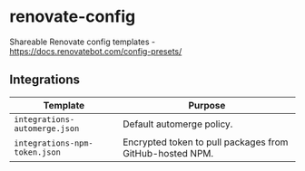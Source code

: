 # renovate-config

Shareable Renovate config templates - https://docs.renovatebot.com/config-presets/

## Integrations

|Template|Purpose|
|-|-|
|`integrations-automerge.json`|Default automerge policy.|
|`integrations-npm-token.json`|Encrypted token to pull packages from GitHub-hosted NPM.|
